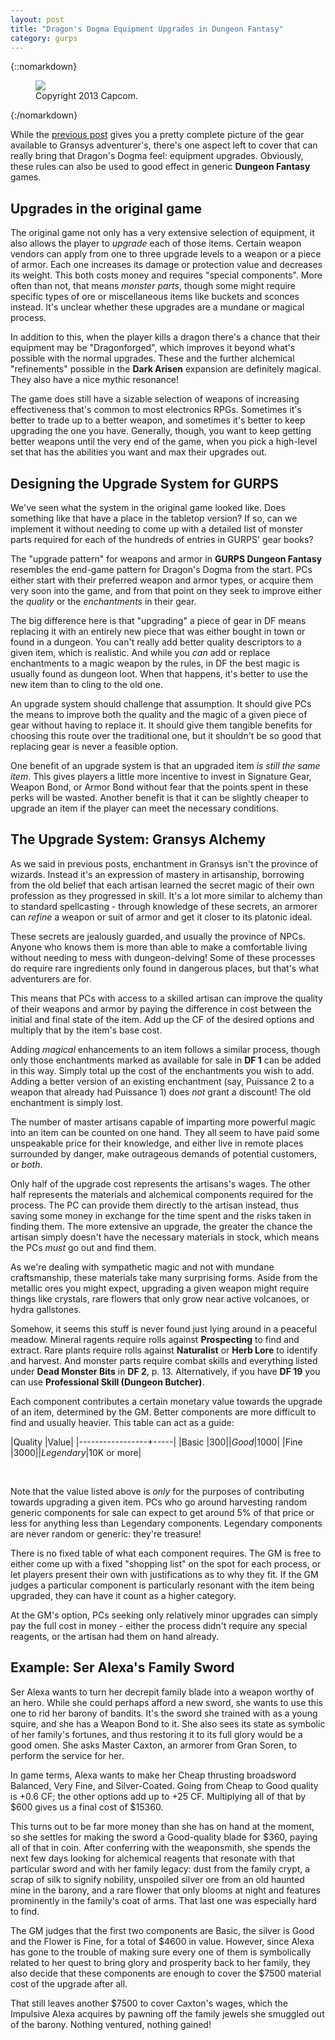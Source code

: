 ```yaml
---
layout: post
title: "Dragon's Dogma Equipment Upgrades in Dungeon Fantasy"
category: gurps
---
```


{::nomarkdown}
<figure>
  <img src="{{ "/assets/pawn-guild.png" | absolute_url }}"/>
  <figcaption>Copyright 2013 Capcom.</figcaption>
</figure>
{:/nomarkdown}

While the [previous post][1] gives you a pretty complete picture of the gear
available to Gransys adventurer's, there's one aspect left to cover that can
really bring that Dragon's Dogma feel: equipment upgrades. Obviously, these
rules can also be used to good effect in generic **Dungeon Fantasy** games.

## Upgrades in the original game

The original game not only has a very extensive selection of equipment, it also
allows the player to _upgrade_ each of those items. Certain weapon vendors can
apply from one to three upgrade levels to a weapon or a piece of armor. Each one
increases its damage or protection value and decreases its weight. This both
costs money and requires "special components". More often than not, that means
_monster parts_, though some might require specific types of ore or
miscellaneous items like buckets and sconces instead. It's unclear whether these
upgrades are a mundane or magical process.

In addition to this, when the player kills a dragon there's a chance that their
equipment may be "Dragonforged", which improves it beyond what's possible with
the normal upgrades. These and the further alchemical "refinements" possible in
the **Dark Arisen** expansion are definitely magical. They also have a nice
mythic resonance!

The game does still have a sizable selection of weapons of increasing
effectiveness that's common to most electronics RPGs. Sometimes it's better to
trade up to a better weapon, and sometimes it's better to keep upgrading the one
you have. Generally, though, you want to keep getting better weapons until the
very end of the game, when you pick a high-level set that has the abilities you
want and max their upgrades out.

## Designing the Upgrade System for GURPS

We've seen what the system in the original game looked like. Does something like
that have a place in the tabletop version? If so, can we implement it without
needing to come up with a detailed list of monster parts required for each of
the hundreds of entries in GURPS' gear books?

The "upgrade pattern" for weapons and armor in **GURPS Dungeon Fantasy**
resembles the end-game pattern for Dragon's Dogma from the start. PCs either
start with their preferred weapon and armor types, or acquire them very soon
into the game, and from that point on they seek to improve either the _quality_
or the _enchantments_ in their gear.

The big difference here is that "upgrading" a piece of gear in DF means
replacing it with an entirely new piece that was either bought in town or found
in a dungeon. You can't really add better quality descriptors to a given item,
which is realistic. And while you _can_ add or replace enchantments to a magic
weapon by the rules, in DF the best magic is usually found as dungeon loot. When
that happens, it's better to use the new item than to cling to the old one.

An upgrade system should challenge that assumption. It should give PCs the means
to improve both the quality and the magic of a given piece of gear without
having to replace it. It should give them tangible benefits for choosing this
route over the traditional one, but it shouldn't be so good that replacing gear
is never a feasible option.

One benefit of an upgrade system is that an upgraded item _is still the same
item_. This gives players a little more incentive to invest in Signature Gear,
Weapon Bond, or Armor Bond without fear that the points spent in these perks
will be wasted. Another benefit is that it can be slightly cheaper to upgrade an
item if the player can meet the necessary conditions.

## The Upgrade System: Gransys Alchemy

As we said in previous posts, enchantment in Gransys isn't the province of
wizards. Instead it's an expression of mastery in artisanship, borrowing from
the old belief that each artisan learned the secret magic of their own
profession as they progressed in skill. It's a lot more similar to alchemy than
to standard spellcasting - through knowledge of these secrets, an armorer can
_refine_ a weapon or suit of armor and get it closer to its platonic ideal.

These secrets are jealously guarded, and usually the province of NPCs. Anyone
who knows them is more than able to make a comfortable living without needing to
mess with dungeon-delving! Some of these processes do require rare ingredients
only found in dangerous places, but that's what adventurers are for.

This means that PCs with access to a skilled artisan can improve the quality of
their weapons and armor by paying the difference in cost between the initial and
final state of the item. Add up the CF of the desired options and multiply that
by the item's base cost.

Adding _magical_ enhancements to an item follows a similar process, though only
those enchantments marked as available for sale in **DF 1** can be added in this
way. Simply total up the cost of the enchantments you wish to add. Adding a
better version of an existing enchantment (say, Puissance 2 to a weapon that
already had Puissance 1) does _not_ grant a discount! The old enchantment is
simply lost.

The number of master artisans capable of imparting more powerful magic into an
item can be counted on one hand. They all seem to have paid some unspeakable
price for their knowledge, and either live in remote places surrounded by
danger, make outrageous demands of potential customers, or _both_.

Only half of the upgrade cost represents the artisans's wages. The other half
represents the materials and alchemical components required for the process. The
PC can provide them directly to the artisan instead, thus saving some money in
exchange for the time spent and the risks taken in finding them. The more
extensive an upgrade, the greater the chance the artisan simply doesn't have the
necessary materials in stock, which means the PCs _must_ go out and find them.

As we're dealing with sympathetic magic and not with mundane craftsmanship,
these materials take many surprising forms. Aside from the metallic ores you
might expect, upgrading a given weapon might require things like crystals, rare
flowers that only grow near active volcanoes, or hydra gallstones.

Somehow, it seems this stuff is never found just lying around in a peaceful
meadow. Mineral ragents require rolls against **Prospecting** to find and
extract. Rare plants require rolls against **Naturalist** or **Herb Lore** to
identify and harvest. And monster parts require combat skills and everything
listed under **Dead Monster Bits** in **DF 2**, p. 13. Alternatively, if you
have **DF 19** you can use **Professional Skill (Dungeon Butcher)**.

Each component contributes a certain monetary value towards the upgrade of an
item, determined by the GM. Better components are more difficult to find and
usually heavier. This table can act as a guide:


|Quality |Value|
|-----------------+-----|
|Basic            |$300 |
|Good             |$1000|
|Fine             |$3000|
|Legendary        |$10K or more|

<br/>

Note that the value listed above is _only_ for the purposes of contributing
towards upgrading a given item. PCs who go around harvesting random generic
components for sale can expect to get around 5% of that price or less for
anything less than Legendary components. Legendary components are never random
or generic: they're treasure!

There is no fixed table of what each component requires. The GM is free to
either come up with a fixed "shopping list" on the spot for each process, or let
players present their own with justifications as to why they fit. If the GM
judges a particular component is particularly resonant with the item being
upgraded, they can have it count as a higher category.

At the GM's option, PCs seeking only relatively minor upgrades can simply pay
the full cost in money - either the process didn't require any special reagents,
or the artisan had them on hand already.

## Example: Ser Alexa's Family Sword

Ser Alexa wants to turn her decrepit family blade into a weapon worthy of an
hero. While she could perhaps afford a new sword, she wants to use this one to
rid her barony of bandits. It's the sword she trained with as a young squire,
and she has a Weapon Bond to it. She also sees its state as symbolic of her
family's fortunes, and thus restoring it to its full glory would be a good
omen. She asks Master Caxton, an armorer from Gran Soren, to perform the service
for her.

In game terms, Alexa wants to make her Cheap thrusting broadsword Balanced,
Very Fine, and Silver-Coated. Going from Cheap to Good quality is +0.6 CF;
the other options add up to +25 CF. Multiplying all of that by $600 gives us
a final cost of $15360.

This turns out to be far more money than she has on hand at the moment, so she
settles for making the sword a Good-quality blade for $360, paying all of that
in coin. After conferring with the weaponsmith, she spends the next few days
looking for alchemical reagents that resonate with that particular sword and
with her family legacy: dust from the family crypt, a scrap of silk to signify
nobility, unspoiled silver ore from an old haunted mine in the barony, and a
rare flower that only blooms at night and features prominently in the family's
coat of arms. That last one was especially hard to find.

The GM judges that the first two components are Basic, the silver is Good and
the Flower is Fine, for a total of $4600 in value. However, since Alexa has gone
to the trouble of making sure every one of them is symbolically related to her
quest to bring glory and prosperity back to her family, they also decide that
these components are enough to cover the $7500 material cost of the upgrade
after all.

That still leaves another $7500 to cover Caxton's wages, which the Impulsive
Alexa acquires by pawning off the family jewels she smuggled out of the
barony. Nothing ventured, nothing gained!

[1]: https://bira.github.io/octopus-carnival/gurps/2016/11/22/equipment-part-1.html

